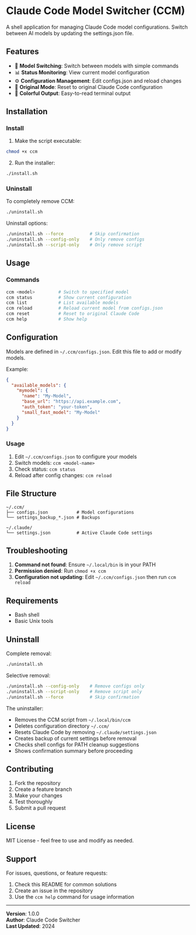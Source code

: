 # Claude Code Model Switcher (CCM)

A shell application for managing Claude Code model configurations. Switch between AI models by updating the settings.json file.

## Features

- 🚀 **Model Switching**: Switch between models with simple commands
- 📊 **Status Monitoring**: View current model configuration
- ⚙️ **Configuration Management**: Edit configs.json and reload changes
- 🔄 **Original Mode**: Reset to original Claude Code configuration
- 🎨 **Colorful Output**: Easy-to-read terminal output

## Installation

### Install

1. Make the script executable:
```bash
chmod +x ccm
```

2. Run the installer:
```bash
./install.sh
```

### Uninstall

To completely remove CCM:
```bash
./uninstall.sh
```

Uninstall options:
```bash
./uninstall.sh --force          # Skip confirmation
./uninstall.sh --config-only    # Only remove configs
./uninstall.sh --script-only    # Only remove script
```

## Usage

### Commands

```bash
ccm <model>         # Switch to specified model
ccm status          # Show current configuration
ccm list            # List available models
ccm reload          # Reload current model from configs.json
ccm reset           # Reset to original Claude Code
ccm help            # Show help
```

## Configuration

Models are defined in `~/.ccm/configs.json`. Edit this file to add or modify models.

Example:
```json
{
  "available_models": {
    "mymodel": {
      "name": "My-Model",
      "base_url": "https://api.example.com",
      "auth_token": "your-token",
      "small_fast_model": "My-Model"
    }
  }
}
```

### Usage

1. Edit `~/.ccm/configs.json` to configure your models
2. Switch models: `ccm <model-name>`
3. Check status: `ccm status`
4. Reload after config changes: `ccm reload`

## File Structure

```
~/.ccm/
├── configs.json           # Model configurations
└── settings_backup_*.json # Backups

~/.claude/
└── settings.json          # Active Claude Code settings
```

## Troubleshooting

1. **Command not found**: Ensure `~/.local/bin` is in your PATH
2. **Permission denied**: Run `chmod +x ccm`
3. **Configuration not updating**: Edit `~/.ccm/configs.json` then run `ccm reload`

## Requirements

- Bash shell
- Basic Unix tools

## Uninstall

Complete removal:
```bash
./uninstall.sh
```

Selective removal:
```bash
./uninstall.sh --config-only    # Remove configs only
./uninstall.sh --script-only    # Remove script only
./uninstall.sh --force          # Skip confirmation
```

The uninstaller:
- Removes the CCM script from `~/.local/bin/ccm`
- Deletes configuration directory `~/.ccm/`
- Resets Claude Code by removing `~/.claude/settings.json`
- Creates backup of current settings before removal
- Checks shell configs for PATH cleanup suggestions
- Shows confirmation summary before proceeding

## Contributing

1. Fork the repository
2. Create a feature branch
3. Make your changes
4. Test thoroughly
5. Submit a pull request

## License

MIT License - feel free to use and modify as needed.

## Support

For issues, questions, or feature requests:
1. Check this README for common solutions
2. Create an issue in the repository
3. Use the `ccm help` command for usage information

---

**Version**: 1.0.0  
**Author**: Claude Code Switcher  
**Last Updated**: 2024
